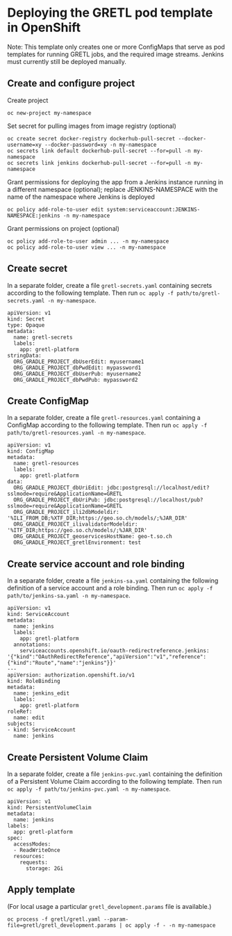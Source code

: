 # Deploying the GRETL pod template in OpenShift

Note: This template only creates one or more ConfigMaps
that serve as pod templates for running GRETL jobs,
and the required image streams.
Jenkins must currently still be deployed manually.

## Create and configure project

Create project
```
oc new-project my-namespace
```

Set secret for pulling images from image registry (optional)
```
oc create secret docker-registry dockerhub-pull-secret --docker-username=xy --docker-password=xy -n my-namespace
oc secrets link default dockerhub-pull-secret --for=pull -n my-namespace
oc secrets link jenkins dockerhub-pull-secret --for=pull -n my-namespace
```

Grant permissions for deploying the app
from a Jenkins instance running in a different namespace (optional);
replace JENKINS-NAMESPACE with the name of the namespace
where Jenkins is deployed
```
oc policy add-role-to-user edit system:serviceaccount:JENKINS-NAMESPACE:jenkins -n my-namespace
```

Grant permissions on project (optional)
```
oc policy add-role-to-user admin ... -n my-namespace
oc policy add-role-to-user view ... -n my-namespace
```

## Create secret

In a separate folder, create a file `gretl-secrets.yaml`
containing secrets according to the following template.
Then run `oc apply -f path/to/gretl-secrets.yaml -n my-namespace`.

```
apiVersion: v1
kind: Secret
type: Opaque
metadata:
  name: gretl-secrets
  labels:
    app: gretl-platform
stringData:
  ORG_GRADLE_PROJECT_dbUserEdit: myusername1
  ORG_GRADLE_PROJECT_dbPwdEdit: mypassword1
  ORG_GRADLE_PROJECT_dbUserPub: myusername2
  ORG_GRADLE_PROJECT_dbPwdPub: mypassword2
```

## Create ConfigMap

In a separate folder, create a file `gretl-resources.yaml`
containing a ConfigMap according to the following template.
Then run `oc apply -f path/to/gretl-resources.yaml -n my-namespace`.

```
apiVersion: v1
kind: ConfigMap
metadata:
  name: gretl-resources
  labels:
    app: gretl-platform
data:
  ORG_GRADLE_PROJECT_dbUriEdit: jdbc:postgresql://localhost/edit?sslmode=require&ApplicationName=GRETL
  ORG_GRADLE_PROJECT_dbUriPub: jdbc:postgresql://localhost/pub?sslmode=require&ApplicationName=GRETL
  ORG_GRADLE_PROJECT_ili2dbModeldir: '%ILI_FROM_DB;%XTF_DIR;https://geo.so.ch/models/;%JAR_DIR'
  ORG_GRADLE_PROJECT_ilivalidatorModeldir: '%ITF_DIR;https://geo.so.ch/models/;%JAR_DIR'
  ORG_GRADLE_PROJECT_geoservicesHostName: geo-t.so.ch
  ORG_GRADLE_PROJECT_gretlEnvironment: test
```

## Create service account and role binding

In a separate folder, create a file `jenkins-sa.yaml`
containing the following definition of a service account and a role binding.
Then run `oc apply -f path/to/jenkins-sa.yaml -n my-namespace`.

```
apiVersion: v1
kind: ServiceAccount
metadata:
  name: jenkins
  labels:
    app: gretl-platform
  annotations:
    serviceaccounts.openshift.io/oauth-redirectreference.jenkins: '{"kind":"OAuthRedirectReference","apiVersion":"v1","reference":{"kind":"Route","name":"jenkins"}}'
---
apiVersion: authorization.openshift.io/v1
kind: RoleBinding
metadata:
  name: jenkins_edit
  labels:
    app: gretl-platform
roleRef:
  name: edit
subjects:
- kind: ServiceAccount
  name: jenkins
```

## Create Persistent Volume Claim

In a separate folder, create a file `jenkins-pvc.yaml`
containing the definition of a Persistent Volume Claim
according to the following template.
Then run `oc apply -f path/to/jenkins-pvc.yaml -n my-namespace`.

```
apiVersion: v1
kind: PersistentVolumeClaim
metadata:
  name: jenkins
labels:
  app: gretl-platform
spec:
  accessModes:
  - ReadWriteOnce
  resources:
    requests:
      storage: 2Gi
```

## Apply template

(For local usage a particular `gretl_development.params` file is available.)

```
oc process -f gretl/gretl.yaml --param-file=gretl/gretl_development.params | oc apply -f - -n my-namespace
```
